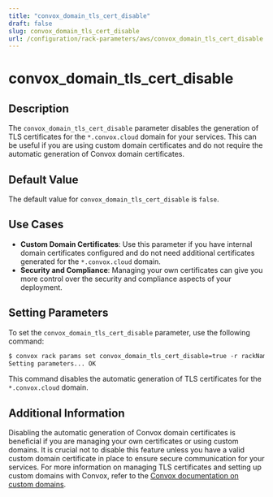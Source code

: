```yaml
---
title: "convox_domain_tls_cert_disable"
draft: false
slug: convox_domain_tls_cert_disable
url: /configuration/rack-parameters/aws/convox_domain_tls_cert_disable
---
```


# convox_domain_tls_cert_disable

## Description
The `convox_domain_tls_cert_disable` parameter disables the generation of TLS certificates for the `*.convox.cloud` domain for your services. This can be useful if you are using custom domain certificates and do not require the automatic generation of Convox domain certificates.

## Default Value
The default value for `convox_domain_tls_cert_disable` is `false`.

## Use Cases
- **Custom Domain Certificates**: Use this parameter if you have internal domain certificates configured and do not need additional certificates generated for the `*.convox.cloud` domain.
- **Security and Compliance**: Managing your own certificates can give you more control over the security and compliance aspects of your deployment.

## Setting Parameters
To set the `convox_domain_tls_cert_disable` parameter, use the following command:
```html
$ convox rack params set convox_domain_tls_cert_disable=true -r rackName
Setting parameters... OK
```
This command disables the automatic generation of TLS certificates for the `*.convox.cloud` domain.

## Additional Information
Disabling the automatic generation of Convox domain certificates is beneficial if you are managing your own certificates or using custom domains. It is crucial not to disable this feature unless you have a valid custom domain certificate in place to ensure secure communication for your services. For more information on managing TLS certificates and setting up custom domains with Convox, refer to the [Convox documentation on custom domains](https://docs.convox.com/deployment/custom-domains/).
